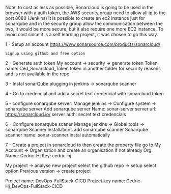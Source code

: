Note: to cost as less as possible, Sonarcloud is going to be used in the browser with a auth token, the AWS security group need to allow all ip to the port 8080 (Jenkins)
It is possible to create an ec2 instance just for sonarqube and in the security group allow the communication between the two, it would be more secure, but it also require one more EC2 instance. To avoid cost since it is a self learning project, it was chosen to go this way.

1 - Setup an account
    https://www.sonarsource.com/products/sonarcloud/

    Signup using github and free option

2 - Generate auth token
My account -> security -> generate token
Token name: Ced_Sonarcloud_Token
token in another folder for security reasons and is not available in the repo

3 - Instal sonarQube plugging in jenkins -> sonarqube scanner

4 - Go to credencial and add a secret text credencial with sonarcloud token

5 - configure sonarqube server:
Manage jenkins -> Configure system -> sonarqube server
Add sonarqube server
Name: sonar-server
server url: https://sonarcloud.io/
server auth: secret text credencials

6 - Configure sonarqube scaner
Manage jenkins -> Global tools -> sonarqube Scanner installations
add sonarqube scanner
Sonarqube scanner name: sonar-scanner
instal automatically

7 - Create a project in sonarcloud to then create the property file
    go to My Account -> Organisation and create an organisation if not already
    Org. Name: Cedric-Hj
    Key: cedric-hj

My project -> analyse new project
select the github repo -> setup
select option Previous version -> create project

Project name: DevOps-FullStack-CICD
Project key name: Cedric-Hj_DevOps-FullStack-CICD